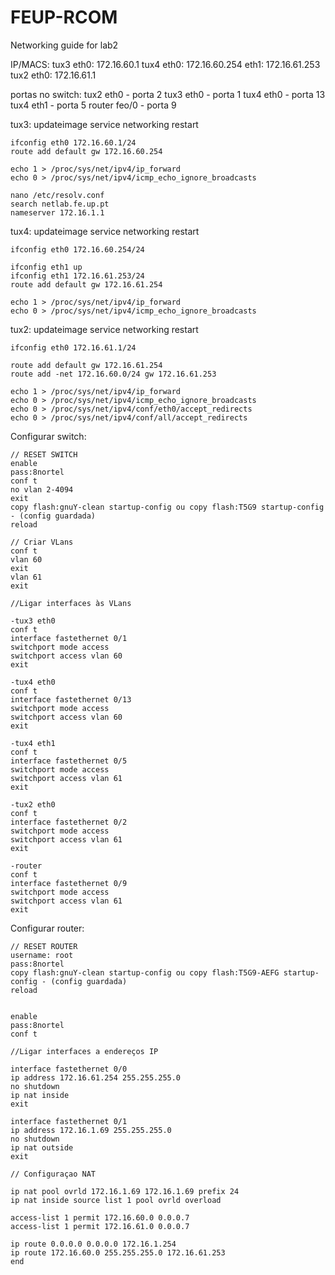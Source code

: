 # FEUP-RCOM

Networking guide for lab2

IP/MACS:
	tux3 eth0: 172.16.60.1
	tux4 eth0: 172.16.60.254 eth1: 172.16.61.253
	tux2 eth0: 172.16.61.1

portas no switch:
	tux2 eth0 		- porta 2
	tux3 eth0 		- porta 1
	tux4 eth0 		- porta 13
	tux4 eth1 		- porta 5
	router feo/0 	- porta 9

tux3:
	updateimage
	service networking restart
	
	ifconfig eth0 172.16.60.1/24
	route add default gw 172.16.60.254
	
	echo 1 > /proc/sys/net/ipv4/ip_forward
	echo 0 > /proc/sys/net/ipv4/icmp_echo_ignore_broadcasts
	
	nano /etc/resolv.conf
	search netlab.fe.up.pt
	nameserver 172.16.1.1

tux4:
	updateimage
	service networking restart
	
	ifconfig eth0 172.16.60.254/24
	
	ifconfig eth1 up
	ifconfig eth1 172.16.61.253/24
	route add default gw 172.16.61.254
	
	echo 1 > /proc/sys/net/ipv4/ip_forward
	echo 0 > /proc/sys/net/ipv4/icmp_echo_ignore_broadcasts
	
tux2:
	updateimage
	service networking restart
	
	ifconfig eth0 172.16.61.1/24
	
	route add default gw 172.16.61.254
	route add -net 172.16.60.0/24 gw 172.16.61.253
	
	echo 1 > /proc/sys/net/ipv4/ip_forward
	echo 0 > /proc/sys/net/ipv4/icmp_echo_ignore_broadcasts
	echo 0 > /proc/sys/net/ipv4/conf/eth0/accept_redirects 
	echo 0 > /proc/sys/net/ipv4/conf/all/accept_redirects
	
Configurar switch:

	// RESET SWITCH
	enable
	pass:8nortel
	conf t
	no vlan 2-4094
	exit
	copy flash:gnuY-clean startup-config ou copy flash:T5G9 startup-config - (config guardada)
	reload
	
	// Criar VLans
	conf t
	vlan 60
	exit
	vlan 61
	exit
	
	//Ligar interfaces às VLans

	-tux3 eth0
	conf t
	interface fastethernet 0/1
	switchport mode access
	switchport access vlan 60
	exit

	-tux4 eth0
	conf t
	interface fastethernet 0/13
	switchport mode access
	switchport access vlan 60
	exit

	-tux4 eth1
	conf t
	interface fastethernet 0/5
	switchport mode access
	switchport access vlan 61
	exit

	-tux2 eth0
	conf t
	interface fastethernet 0/2
	switchport mode access
	switchport access vlan 61
	exit

	-router
	conf t
	interface fastethernet 0/9
	switchport mode access
	switchport access vlan 61
	exit
	
	
Configurar router:

	// RESET ROUTER
	username: root	
	pass:8nortel
	copy flash:gnuY-clean startup-config ou copy flash:T5G9-AEFG startup-config - (config guardada)
	reload

	
	enable
	pass:8nortel
	conf t

	//Ligar interfaces a endereços IP

	interface fastethernet 0/0
	ip address 172.16.61.254 255.255.255.0
	no shutdown
	ip nat inside
	exit
	
	interface fastethernet 0/1
	ip address 172.16.1.69 255.255.255.0
	no shutdown
	ip nat outside
	exit
	
	// Configuraçao NAT
	
	ip nat pool ovrld 172.16.1.69 172.16.1.69 prefix 24
	ip nat inside source list 1 pool ovrld overload

	access-list 1 permit 172.16.60.0 0.0.0.7 
	access-list 1 permit 172.16.61.0 0.0.0.7
	
	ip route 0.0.0.0 0.0.0.0 172.16.1.254
	ip route 172.16.60.0 255.255.255.0 172.16.61.253
	end

